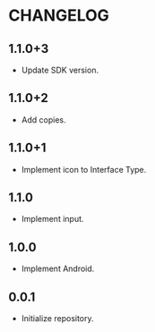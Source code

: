 # CHANGELOG

## 1.1.0+3

* Update SDK version.

## 1.1.0+2

* Add copies.

## 1.1.0+1

* Implement icon to Interface Type.

## 1.1.0

* Implement input.

## 1.0.0

* Implement Android.

## 0.0.1

* Initialize repository.
